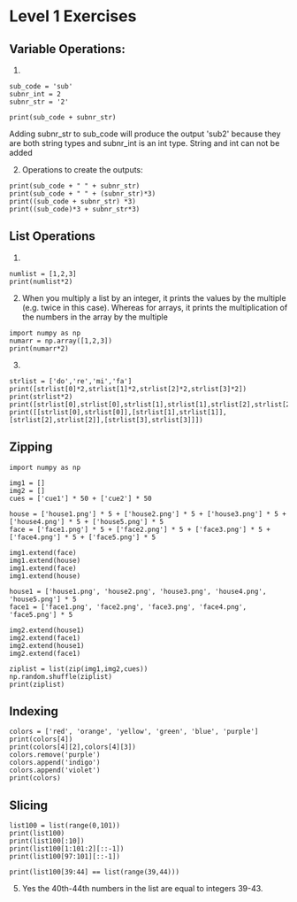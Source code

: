 # Level 1 Exercises

## Variable Operations:

1.
```
sub_code = 'sub'
subnr_int = 2
subnr_str = '2'

print(sub_code + subnr_str)
```
Adding subnr_str to sub_code will produce the output 'sub2' because they are both string types and subnr_int is an int type. String and int can not be added

2. Operations to create the outputs: 
```
print(sub_code + " " + subnr_str)
print(sub_code + " " + (subnr_str)*3)
print((sub_code + subnr_str) *3)
print((sub_code)*3 + subnr_str*3)
```

## List Operations
1. 
```
numlist = [1,2,3]
print(numlist*2)
```
2. When you multiply a list by an integer, it prints the values by the multiple (e.g. twice in this case). Whereas for arrays, it prints the multiplication of the numbers in the array by the multiple
```
import numpy as np
numarr = np.array([1,2,3])
print(numarr*2)
```
3. 
```
strlist = ['do','re','mi','fa']
print([strlist[0]*2,strlist[1]*2,strlist[2]*2,strlist[3]*2])
print(strlist*2)
print([strlist[0],strlist[0],strlist[1],strlist[1],strlist[2],strlist[2],strlist[3],strlist[3]])
print([[strlist[0],strlist[0]],[strlist[1],strlist[1]],[strlist[2],strlist[2]],[strlist[3],strlist[3]]])
```

## Zipping 
```
import numpy as np

img1 = []
img2 = []
cues = ['cue1'] * 50 + ['cue2'] * 50

house = ['house1.png'] * 5 + ['house2.png'] * 5 + ['house3.png'] * 5 + ['house4.png'] * 5 + ['house5.png'] * 5
face = ['face1.png'] * 5 + ['face2.png'] * 5 + ['face3.png'] * 5 + ['face4.png'] * 5 + ['face5.png'] * 5

img1.extend(face)
img1.extend(house)
img1.extend(face)
img1.extend(house)

house1 = ['house1.png', 'house2.png', 'house3.png', 'house4.png', 'house5.png'] * 5
face1 = ['face1.png', 'face2.png', 'face3.png', 'face4.png', 'face5.png'] * 5

img2.extend(house1)
img2.extend(face1)
img2.extend(house1)
img2.extend(face1)

ziplist = list(zip(img1,img2,cues))
np.random.shuffle(ziplist)
print(ziplist)
```

## Indexing
```
colors = ['red', 'orange', 'yellow', 'green', 'blue', 'purple']
print(colors[4])
print(colors[4][2],colors[4][3])
colors.remove('purple')
colors.append('indigo')
colors.append('violet')
print(colors)
```

## Slicing
```
list100 = list(range(0,101))
print(list100)
print(list100[:10])
print(list100[1:101:2][::-1])
print(list100[97:101][::-1])

print(list100[39:44] == list(range(39,44))) 
```
5. Yes the 40th-44th numbers in the list are equal to integers 39-43. 

